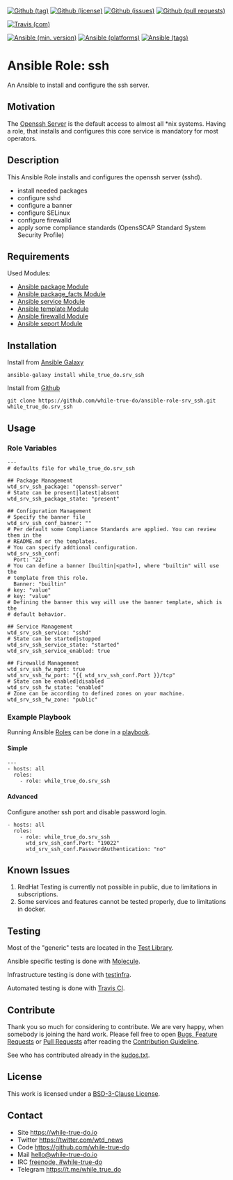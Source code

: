 <!--
name: README.md
description: This file contains important information for the repository.
author: while-true-do.io
contact: hello@while-true-do.io
license: BSD-3-Clause
-->

<!-- github shields -->
[![Github (tag)](https://img.shields.io/github/tag/while-true-do/ansible-role-srv_ssh.svg)](https://github.com/while-true-do/ansible-role-srv_ssh/tags)
[![Github (license)](https://img.shields.io/github/license/while-true-do/ansible-role-srv_ssh.svg)](https://github.com/while-true-do/ansible-role-srv_ssh/blob/master/LICENSE)
[![Github (issues)](https://img.shields.io/github/issues/while-true-do/ansible-role-srv_ssh.svg)](https://github.com/while-true-do/ansible-role-srv_ssh/issues)
[![Github (pull requests)](https://img.shields.io/github/issues-pr/while-true-do/ansible-role-srv_ssh.svg)](https://github.com/while-true-do/ansible-role-srv_ssh/pulls)
<!-- travis shields -->
[![Travis (com)](https://img.shields.io/travis/com/while-true-do/ansible-role-srv_ssh.svg)](https://travis-ci.com/while-true-do/ansible-role-srv_ssh)
<!-- ansible shields -->
[![Ansible (min. version)](https://img.shields.io/badge/dynamic/yaml.svg?label=Min.%20Ansible%20Version&url=https%3A%2F%2Fraw.githubusercontent.com%2Fwhile-true-do%2Fansible-role-srv_ssh%2Fmaster%2Fmeta%2Fmain.yml&query=%24.galaxy_info.min_ansible_version&colorB=black)](https://galaxy.ansible.com/while_true_do/srv_ssh)
[![Ansible (platforms)](https://img.shields.io/badge/dynamic/yaml.svg?label=Supported%20OS&url=https%3A%2F%2Fraw.githubusercontent.com%2Fwhile-true-do%2Fansible-role-srv_ssh%2Fmaster%2Fmeta%2Fmain.yml&query=galaxy_info.platforms%5B*%5D.name&colorB=black)](https://galaxy.ansible.com/while_true_do/srv_ssh)
[![Ansible (tags)](https://img.shields.io/badge/dynamic/yaml.svg?label=Galaxy%20Tags&url=https%3A%2F%2Fraw.githubusercontent.com%2Fwhile-true-do%2Fansible-role-srv_ssh%2Fmaster%2Fmeta%2Fmain.yml&query=%24.galaxy_info.galaxy_tags%5B*%5D&colorB=black)](https://galaxy.ansible.com/while_true_do/srv_ssh)

# Ansible Role: ssh

An Ansible to install and configure the ssh server.

## Motivation

The [Openssh Server]() is the default access to almost all \*nix systems.
Having a role, that installs and configures this core service is mandatory
for most operators.

## Description

This Ansible Role installs and configures the openssh server (sshd).

-   install needed packages
-   configure sshd
-   configure a banner
-   configure SELinux
-   configure firewalld
-   apply some compliance standards (OpensSCAP Standard System Security Profile)

## Requirements

Used Modules:

-   [Ansible package Module](https://docs.ansible.com/ansible/latest/modules/package_module.html)
-   [Ansible package_facts Module](https://docs.ansible.com/ansible/latest/modules/package_facts_module.html)
-   [Ansible service Module](https://docs.ansible.com/ansible/latest/modules/service_module.html)
-   [Ansible template Module](https://docs.ansible.com/ansible/latest/modules/template_module.html)
-   [Ansible firewalld Module](https://docs.ansible.com/ansible/latest/modules/firewalld_module.html)
-   [Ansible seport Module](https://docs.ansible.com/ansible/latest/modules/seport_module.html)

## Installation

Install from [Ansible Galaxy](https://galaxy.ansible.com/while_true_do/srv_ssh)
```
ansible-galaxy install while_true_do.srv_ssh
```

Install from [Github](https://github.com/while-true-do/ansible-role-srv_ssh)
```
git clone https://github.com/while-true-do/ansible-role-srv_ssh.git while_true_do.srv_ssh
```

## Usage

### Role Variables

```
---
# defaults file for while_true_do.srv_ssh

## Package Management
wtd_srv_ssh_package: "openssh-server"
# State can be present|latest|absent
wtd_srv_ssh_package_state: "present"

## Configuration Management
# Specify the banner file
wtd_srv_ssh_conf_banner: ""
# Per default some Compliance Standards are applied. You can review them in the
# README.md or the templates.
# You can specify addtional configuration.
wtd_srv_ssh_conf:
  Port: "22"
# You can define a banner [builtin|<path>], where "builtin" will use the
# template from this role.
  Banner: "builtin"
# key: "value"
# key: "value"
# Defining the banner this way will use the banner template, which is the
# default behavior.

## Service Management
wtd_srv_ssh_service: "sshd"
# State can be started|stopped
wtd_srv_ssh_service_state: "started"
wtd_srv_ssh_service_enabled: true

## Firewalld Management
wtd_srv_ssh_fw_mgmt: true
wtd_srv_ssh_fw_port: "{{ wtd_srv_ssh_conf.Port }}/tcp"
# State can be enabled|disabled
wtd_srv_ssh_fw_state: "enabled"
# Zone can be according to defined zones on your machine.
wtd_srv_ssh_fw_zone: "public"
```

### Example Playbook

Running Ansible
[Roles](https://docs.ansible.com/ansible/latest/user_guide/playbooks_reuse_roles.html)
can be done in a
[playbook](https://docs.ansible.com/ansible/latest/user_guide/playbooks_intro.html).

#### Simple

```
---
- hosts: all
  roles:
    - role: while_true_do.srv_ssh
```

#### Advanced

Configure another ssh port and disable password login.

```
- hosts: all
  roles:
    - role: while_true_do.srv_ssh
      wtd_srv_ssh_conf.Port: "19022"
      wtd_srv_ssh_conf.PasswordAuthentication: "no"

```

## Known Issues

1.  RedHat Testing is currently not possible in public, due to limitations
    in subscriptions.
2.  Some services and features cannot be tested properly, due to limitations
    in docker.

## Testing

Most of the "generic" tests are located in the
[Test Library](https://github.com/while-true-do/test-library).

Ansible specific testing is done with
[Molecule](https://molecule.readthedocs.io/en/stable/).

Infrastructure testing is done with
[testinfra](https://testinfra.readthedocs.io/en/stable/).

Automated testing is done with [Travis CI](https://travis-ci.com/while-true-do).

## Contribute

Thank you so much for considering to contribute. We are very happy, when somebody
is joining the hard work. Please fell free to open
[Bugs, Feature Requests](https://github.com/while-true-do/ansible-role-srv_ssh/issues)
or [Pull Requests](https://github.com/while-true-do/ansible-role-srv_ssh/pulls) after
reading the [Contribution Guideline](https://github.com/while-true-do/doc-library/blob/master/docs/CONTRIBUTING.md).

See who has contributed already in the [kudos.txt](./kudos.txt).

## License

This work is licensed under a [BSD-3-Clause License](https://opensource.org/licenses/BSD-3-Clause).

## Contact

-   Site <https://while-true-do.io>
-   Twitter <https://twitter.com/wtd_news>
-   Code <https://github.com/while-true-do>
-   Mail [hello@while-true-do.io](mailto:hello@while-true-do.io)
-   IRC [freenode, #while-true-do](https://webchat.freenode.net/?channels=while-true-do)
-   Telegram <https://t.me/while_true_do>
